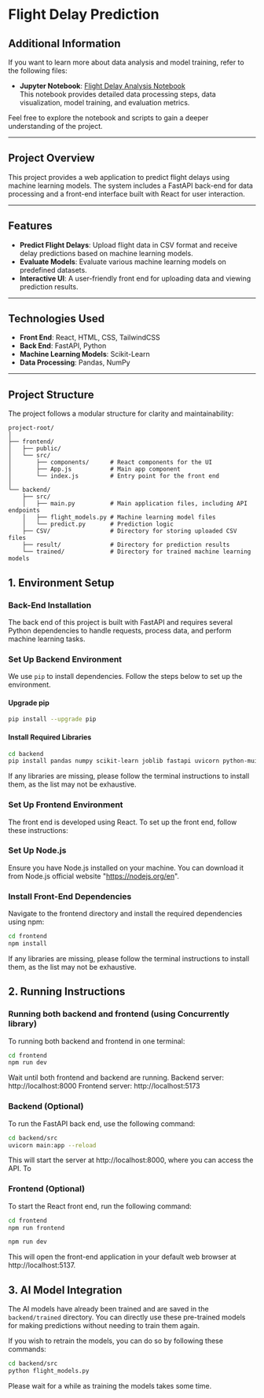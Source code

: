 # **Flight Delay Prediction**

## **Additional Information**

If you want to learn more about data analysis and model training, refer to the following files:

- **Jupyter Notebook**: [Flight Delay Analysis Notebook](backend/machinelearning_notebook/flightDelay.ipynb)  
  This notebook provides detailed data processing steps, data visualization, model training, and evaluation metrics.

Feel free to explore the notebook and scripts to gain a deeper understanding of the project.

---

## **Project Overview**
This project provides a web application to predict flight delays using machine learning models. The system includes a FastAPI back-end for data processing and a front-end interface built with React for user interaction.

---

## **Features**

- **Predict Flight Delays**: Upload flight data in CSV format and receive delay predictions based on machine learning models.
- **Evaluate Models**: Evaluate various machine learning models on predefined datasets.
- **Interactive UI**: A user-friendly front end for uploading data and viewing prediction results.

---

## **Technologies Used**
- **Front End**: React, HTML, CSS, TailwindCSS
- **Back End**: FastAPI, Python
- **Machine Learning Models**: Scikit-Learn
- **Data Processing**: Pandas, NumPy

---

## **Project Structure**
The project follows a modular structure for clarity and maintainability:

```plaintext
project-root/
│
├── frontend/
│   ├── public/
│   └── src/
│       ├── components/      # React components for the UI
│       ├── App.js           # Main app component
│       └── index.js         # Entry point for the front end
│
└── backend/
    ├── src/
    │   ├── main.py          # Main application files, including API endpoints
    │   ├── flight_models.py # Machine learning model files
    │   └── predict.py       # Prediction logic
    ├── CSV/                 # Directory for storing uploaded CSV files
    ├── result/              # Directory for prediction results
    └── trained/             # Directory for trained machine learning models
```

## **1. Environment Setup**

### Back-End Installation

The back end of this project is built with FastAPI and requires several Python dependencies to handle requests, process data, and perform machine learning tasks.

### Set Up Backend Environment
We use `pip` to install dependencies. Follow the steps below to set up the environment.

#### Upgrade pip
```bash 
pip install --upgrade pip
```
#### Install Required Libraries
```bash
cd backend
pip install pandas numpy scikit-learn joblib fastapi uvicorn python-muitipart
```
If any libraries are missing, please follow the terminal instructions to install them, as the list may not be exhaustive.

### Set Up Frontend Environment
The front end is developed using React. To set up the front end, follow these instructions:

### Set Up Node.js
Ensure you have Node.js installed on your machine. You can download it from Node.js official website "https://nodejs.org/en".
### Install Front-End Dependencies
Navigate to the frontend directory and install the required dependencies using npm:
```bash
cd frontend
npm install
```
If any libraries are missing, please follow the terminal instructions to install them, as the list may not be exhaustive.

## **2. Running Instructions** 

### Running both backend and frontend (using Concurrently library)
To running both backend and frontend in one terminal:
```bash
cd frontend
npm run dev
```
Wait until both frontend and backend are running.
Backend server: http://localhost:8000
Frontend server: http://localhost:5173

### Backend (Optional)
To run the FastAPI back end, use the following command:
```bash
cd backend/src
uvicorn main:app --reload
```
This will start the server at http://localhost:8000, where you can access the API.
To

### Frontend (Optional)
To start the React front end, run the following command:
```bash
cd frontend
npm run frontend
```
```bash
npm run dev
```
This will open the front-end application in your default web browser at http://localhost:5137.

## **3. AI Model Integration**

The AI models have already been trained and are saved in the `backend/trained` directory. You can directly use these pre-trained models for making predictions without needing to train them again.

If you wish to retrain the models, you can do so by following these commands:
```bash
cd backend/src
python flight_models.py
```

Please wait for a while as training the models takes some time.